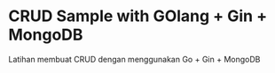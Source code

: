 # CRUD Sample with GOlang + Gin + MongoDB
Latihan membuat CRUD dengan menggunakan Go + Gin + MongoDB
